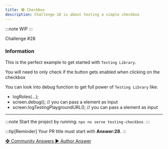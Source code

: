 ```yaml
---
title: 🟢 Checkbox
description: Challenge 28 is about testing a simple checkbox
---
```


:::note
WIP
:::

<div class="chip">Challenge #28</div>

### Information

This is the perfect example to get started with `Testing Library`.

You will need to only check if the button gets enabled when clicking on the checkbox

You can look into debug function to get full power of `Testing Library` like:

- logRoles(...);
- screen.debug(); // you can pass a element as input
- screen.logTestingPlaygroundURL(); // you can pass a element as input

---

:::note
Start the project by running: `npx nx serve testing-checkbox`.
:::

:::tip[Reminder]
Your PR title must start with <b>Answer:28</b>.
:::

<div class="article-footer">
  <a
    href="https://github.com/tomalaforge/angular-challenges/pulls?q=label%3A28+label%3Aanswer"
    alt="Checkbox community solutions">
    ❖ Community Answers
  </a>
  <a
    href='https://github.com/tomalaforge/angular-challenges/pulls?q=label%3A28+label%3A'
    alt="Checkbox solution author">
    ▶︎ Author Answer
  </a>
  </div>
